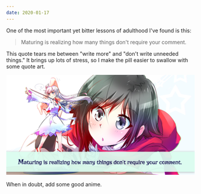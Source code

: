 ```yaml
---
date: 2020-01-17
---
```


One of the most important yet bitter lessons of adulthood I've found is this:

> Maturing is realizing how many things don't require your comment.

This quote tears me between "write more" and "don't write unneeded things." It brings up lots of stress, so I make the pill easier to swallow with some quote art.

![Some art around the quote "maturing is realizing how many things don't require your comment."](/assets/images/notes/maturing-comment.png)

When in doubt, add some good anime.
